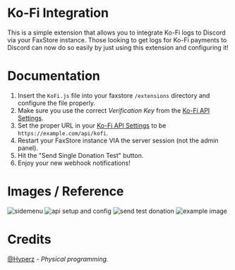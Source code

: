 # Ko-Fi Integration
This is a simple extension that allows you to integrate Ko-Fi logs to Discord via your FaxStore instance. Those looking to get logs for Ko-Fi payments to Discord can now do so easily by just using this extension and configuring it!

# Documentation
1. Insert the `KoFi.js` file into your faxstore `/extensions` directory and configure the file properly.
2. Make sure you use the correct *Verification Key* from the [Ko-Fi API Settings](https://ko-fi.com/manage/webhooks?src=sidemenu).
3. Set the proper URL in your [Ko-Fi API Settings](https://ko-fi.com/manage/webhooks?src=sidemenu) to be `https://example.com/api/kofi`.
4. Restart your FaxStore instance VIA the server session (not the admin panel).
5. Hit the "Send Single Donation Test" button.
6. Enjoy your new webhook notifications!

# Images / Reference
![sidemenu](https://cdn.hyperz.net/u/main/nKFZz8q.png)
![api setup and config](https://cdn.hyperz.net/u/main/7qfz3kt.png)
![send test donation](https://cdn.hyperz.net/u/main/9U6OZZw.png)
![example image](https://cdn.hyperz.net/u/main/EBtThvA.png)

# Credits
[@Hyperz](https://hyperz.net/discord) - *Physical programming.*